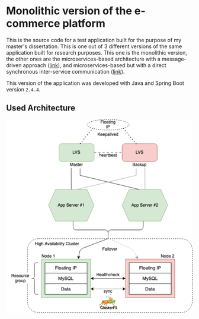 # Monolithic version of the e-commerce platform

This is the source code for a test application built for the purpose of my master's dissertation. 
This is one out of 3 different versions of the same application built for research purposes. This one is the monolithic version, the other ones are the 
microservices-based architecture with a message-driven approach ([link](https://github.com/leandrocosta16/gama-microservices)), and microservices-based but with a direct synchronous 
inter-service communication ([link](https://github.com/leandrocosta16/gama-microservices-direct)).

This version of the application was developed with Java and Spring Boot version `2.4.4`.

## Used Architecture

![archietcture overview](https://raw.githubusercontent.com/leandrocosta16/gama-monolith/main/imgs/mono-blocks.png)
